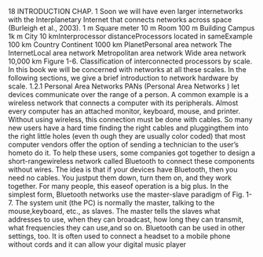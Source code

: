 18 INTRODUCTION CHAP. 1
Soon we will have even larger internetworks with the Interplanetary Internet
that connects networks across space (Burleigh et al., 2003).
1 m Square meter
10 m Room
100 m Building
Campus 1k m
City 10 kmInterprocessor
distanceProcessors
located in sameExample
100 km Country
Continent 1000 km
PlanetPersonal area network
The InternetLocal area network
Metropolitan area network
Wide area network
10,000 km
Figure 1-6. Classification of interconnected processors by scale.
In this book we will be concerned with networks at all these scales. In the
following sections, we give a brief introduction to network hardware by scale.
1.2.1 Personal Area Networks
PANs (Personal Area Networks ) let devices communicate over the range of
a person. A common example is a wireless network that connects a computer
with its peripherals. Almost every computer has an attached monitor, keyboard,
mouse, and printer. Without using wireless, this connection must be done with
cables. So many new users have a hard time finding the right cables and pluggingthem into the right little holes (even th ough they are usually color coded) that
most computer vendors offer the option of sending a technician to the user’s hometo do it. To help these users, some companies got together to design a short-rangewireless network called Bluetooth to connect these components without wires.
The idea is that if your devices have Bluetooth, then you need no cables. You justput them down, turn them on, and they work together. For many people, this easeof operation is a big plus.
In the simplest form, Bluetooth networks use the master-slave paradigm of
Fig. 1-7. The system unit (the PC) is normally the master, talking to the mouse,keyboard, etc., as slaves. The master tells the slaves what addresses to use, when
they can broadcast, how long they can transmit, what frequencies they can use,and so on.
Bluetooth can be used in other settings, too. It is often used to connect a
headset to a mobile phone without cords and it can allow your digital music player